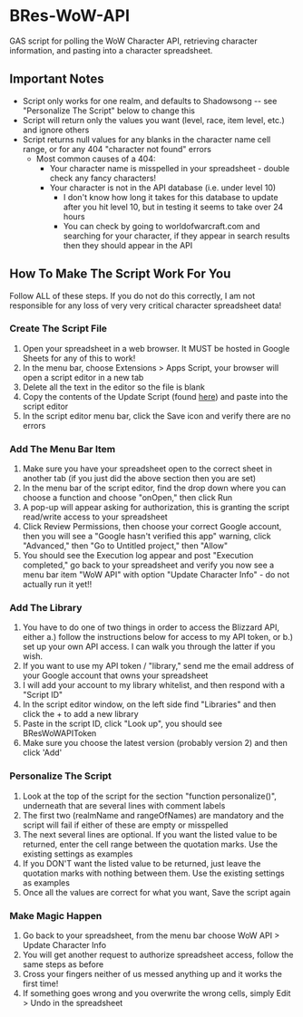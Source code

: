 # BRes-WoW-API
GAS script for polling the WoW Character API, retrieving character information, and pasting into a character spreadsheet.

## Important Notes
- Script only works for one realm, and defaults to Shadowsong -- see "Personalize The Script" below to change this
- Script will return only the values you want (level, race, item level, etc.) and ignore others
- Script returns null values for any blanks in the character name cell range, or for any 404 "character not found" errors
	- Most common causes of a 404:
		- Your character name is misspelled in your spreadsheet - double check any fancy characters!
		- Your character is not in the API database (i.e. under level 10)
			- I don't know how long it takes for this database to update after you hit level 10, but in testing it seems to take over 24 hours
			- You can check by going to worldofwarcraft.com and searching for your character, if they appear in search results then they should appear in the API

## How To Make The Script Work For You
Follow ALL of these steps.  If you do not do this correctly, I am not responsible for any loss of very very critical character spreadsheet data!
### Create The Script File
1. Open your spreadsheet in a web browser.  It MUST be hosted in Google Sheets for any of this to work!
2. In the menu bar, choose Extensions > Apps Script, your browser will open a script editor in a new tab
3. Delete all the text in the editor so the file is blank
4. Copy the contents of the Update Script (found [here](https://github.com/tkrusterholz/BRes-WoW-API/blob/main/UpdateScript.gs)) and paste into the script editor
5. In the script editor menu bar, click the Save icon and verify there are no errors
### Add The Menu Bar Item
1. Make sure you have your spreadsheet open to the correct sheet in another tab (if you just did the above section then you are set)
2. In the menu bar of the script editor, find the drop down where you can choose a function and choose "onOpen," then click Run
3. A pop-up will appear asking for authorization, this is granting the script read/write access to your spreadsheet
4. Click Review Permissions, then choose your correct Google account, then you will see a "Google hasn't verified this app" warning, click "Advanced," then "Go to Untitled project," then "Allow"
5. You should see the Execution log appear and post "Execution completed," go back to your spreadsheet and verify you now see a menu bar item "WoW API" with option "Update Character Info" - do not actually run it yet!!
### Add The Library
1. You have to do one of two things in order to access the Blizzard API, either a.) follow the instructions below for access to my API token, or b.) set up your own API access.  I can walk you through the latter if you wish.
2. If you want to use my API token / "library," send me the email address of your Google account that owns your spreadsheet
3. I will add your account to my library whitelist, and then respond with a "Script ID"
4. In the script editor window, on the left side find "Libraries" and then click the + to add a new library
5. Paste in the script ID, click "Look up", you should see BResWoWAPIToken
6. Make sure you choose the latest version (probably version 2) and then click 'Add'
### Personalize The Script
1. Look at the top of the script for the section "function personalize()", underneath that are several lines with comment labels
2. The first two (realmName and rangeOfNames) are mandatory and the script will fail if either of these are empty or misspelled
3. The next several lines are optional.  If you want the listed value to be returned, enter the cell range between the quotation marks.  Use the existing settings as examples
4. If you DON'T want the listed value to be returned, just leave the quotation marks with nothing between them.  Use the existing settings as examples
5. Once all the values are correct for what you want, Save the script again
### Make Magic Happen
1. Go back to your spreadsheet, from the menu bar choose WoW API > Update Character Info
2. You will get another request to authorize spreadsheet access, follow the same steps as before
3. Cross your fingers neither of us messed anything up and it works the first time!
4. If something goes wrong and you overwrite the wrong cells, simply Edit > Undo in the spreadsheet
